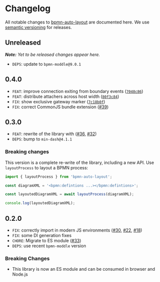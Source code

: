 # Changelog

All notable changes to [bpmn-auto-layout](https://github.com/bpmn-io/bpmn-auto-layout) are documented here. We use [semantic versioning](http://semver.org/) for releases.

## Unreleased

_**Note:** Yet to be released changes appear here._

* `DEPS`: update to `bpmn-moddle@9.0.1`

## 0.4.0

* `FEAT`: improve connection exiting from boundary events ([`7048c86`](https://github.com/bpmn-io/bpmn-auto-layout/commit/7048c8682985409613f854202f727853a13bfe44))
* `FEAT`: distribute attachers across host width ([`80f3c84`](https://github.com/bpmn-io/bpmn-auto-layout/commit/80f3c84f40b1b2ccf0d757cf70482130112b6c7b))
* `FIX`: show exclusive gateway marker ([`7c18b0f`](https://github.com/bpmn-io/bpmn-auto-layout/commit/7c18b0f509ce2de9b5c9bda1f1035309d8ffd5cc))
* `FIX`: correct CommonJS bundle extension ([#39](https://github.com/bpmn-io/bpmn-auto-layout/issues/39))

## 0.3.0

* `FEAT`: rewrite of the library with ([#36](https://github.com/bpmn-io/bpmn-auto-layout/pull/36), [#32](https://github.com/bpmn-io/bpmn-auto-layout/issues/32))
* `DEPS`: bump to `min-dash@4.1.1`

### Breaking changes

This version is a complete re-write of the library, including a new API. Use `layoutProcess` to layout a BPMN process:

```javascript
import { layoutProcess } from 'bpmn-auto-layout';

const diagramXML = '<bpmn:defintions ...></bpmn:defintions>';

const layoutedDiagramXML = await layoutProcess(diagramXML);

console.log(layoutedDiagramXML);
```

## 0.2.0

* `FIX`: correctly import in modern JS environments ([#30](https://github.com/bpmn-io/bpmn-auto-layout/pull/30), [#22](https://github.com/bpmn-io/bpmn-auto-layout/issues/22), [#18](https://github.com/bpmn-io/bpmn-auto-layout/issues/18))
* `FIX`: some DI generation fixes
* `CHORE`: Migrate to ES module ([#33](https://github.com/bpmn-io/bpmn-auto-layout/pull/33))
* `DEPS`: use recent `bpmn-moddle` version

### Breaking Changes

* This library is now an ES module and can be consumed in browser and Node.js
